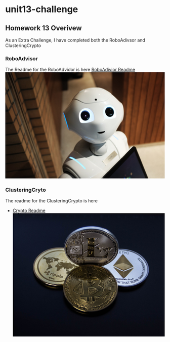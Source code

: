 # unit13-challenge
## Homework 13 Overivew
As an Extra Challenge, I have completed both the RoboAdivsor and ClusteringCrypto

### RoboAdvisor
The Readme for the RoboAdvidor is here
[RoboAdivior Readme](./RoboAdvisor/ReadMe.md)
![RoboAdviosr Image](./RoboAdvisor/Images/robot.jpg)

### ClusteringCryto
The readme for the ClusteringCrypto is here
* [Crypto Readme](./ClusteringCrypto/ReadMe.md)
![Crypto Image](./ClusteringCrypto/Images/cryptocurrencies-coins.jpg)
